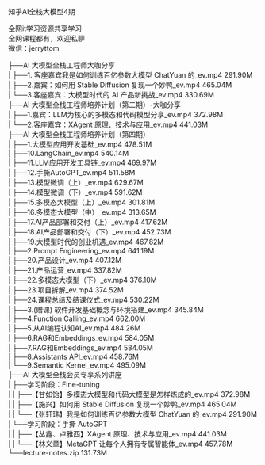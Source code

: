 知乎AI全栈大模型4期

全网it学习资源共享学习<br>全网课程都有，欢迎私聊<br>微信：jerryttom<br>

├──AI 大模型全栈工程师大咖分享<br> | ├──1. 客座嘉宾我是如何训练百亿参数大模型 ChatYuan 的_ev.mp4 291.90M<br> | ├──2.嘉宾：如何用 Stable Diffusion 复现一个妙鸭_ev.mp4 465.04M<br> | └──3.客座嘉宾：大模型时代的 AI 产品新挑战_ev.mp4 330.69M<br> ├──AI 大模型全栈工程师培养计划（第二期）-大咖分享<br> | ├──1.嘉宾：LLM为核心的多模态和代码模型分享_ev.mp4 372.98M<br> | └──2.客座嘉宾：XAgent 原理、技术与应用_ev.mp4 441.03M<br> ├──AI 大模型全栈工程师培养计划（第四期）<br> | ├──1.大模型应用开发基础_ev.mp4 478.51M<br> | ├──10.LangChain_ev.mp4 540.14M<br> | ├──11.LLM应用开发工具链_ev.mp4 469.97M<br> | ├──12.手撕AutoGPT_ev.mp4 511.58M<br> | ├──13.模型微调（上）_ev.mp4 629.67M<br> | ├──14.模型微调（下）_ev.mp4 591.62M<br> | ├──15.多模态大模型（上）_ev.mp4 301.81M<br> | ├──16.多模态大模型（中）_ev.mp4 313.65M<br> | ├──17.AI产品部署和交付（上）_ev.mp4 417.62M<br> | ├──18.AI产品部署和交付（下）_ev.mp4 452.73M<br> | ├──19.大模型时代的创业机遇_ev.mp4 467.82M<br> | ├──2.Prompt Engineering_ev.mp4 641.19M<br> | ├──20.产品设计_ev.mp4 407.12M<br> | ├──21.产品运营_ev.mp4 337.82M<br> | ├──22.多模态大模型（下）_ev.mp4 376.10M<br> | ├──23.项目拆解_ev.mp4 374.52M<br> | ├──24.课程总结及结课仪式_ev.mp4 530.22M<br> | ├──3.(赠课) 软件开发基础概念与环境搭建_ev.mp4 345.84M<br> | ├──4.Function Calling_ev.mp4 662.00M<br> | ├──5.从AI编程认知AI_ev.mp4 484.26M<br> | ├──6.RAG和Embeddings_ev.mp4 584.05M<br> | ├──7.RAG和Embeddings_ev.mp4 584.05M<br> | ├──8.Assistants API_ev.mp4 458.76M<br> | └──9.Semantic Kernel_ev.mp4 495.09M<br> ├──AI 大模型全栈会员专享系列讲座<br> | ├──学习阶段：Fine-tuning<br> | | ├──【甘如饴】多模态大模型和代码大模型是怎样炼成的_ev.mp4 372.98M<br> | | ├──【施兴】如何用 Stable Diffusion 复现一个妙鸭_ev.mp4 465.04M<br> | | └──【张轩玮】我是如何训练百亿参数大模型 ChatYuan 的_ev.mp4 291.90M<br> | └──学习阶段：手撕 AutoGPT<br> | | ├──【丛鑫、卢雅西】XAgent 原理、技术与应用_ev.mp4 441.03M<br> | | └──【林义章】MetaGPT 让每个人拥有专属智能体_ev.mp4 457.78M<br> └──lecture-notes.zip 131.73M